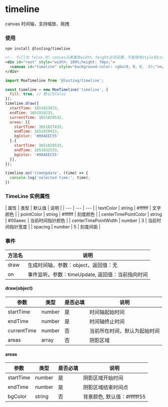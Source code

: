 <!--
 * @Author: losting
 * @Date: 2022-05-07 15:31:25
 * @LastEditTime: 2022-05-10 12:43:18
 * @LastEditors: losting
 * @Description: 
 * @FilePath: \timeline\README.md
-->
# timeline
canvas 时间轴，支持缩放、拖拽

### 使用
``` shell
npm install @losting/timeline
```
``` html
<!-- fill为 false 时，canvas元素属性width、height必须设置，不能使用style和css -->
<div id="root" style="width: 100%;height: 70px;">
  <canvas id="timeline" style="background-color: rgba(0, 0, 0, .5);"></canvas>
</div>
```

``` JavaScript
import MoeTimeline from '@losting/timeline';

const timeline = new MoeTimeline('timeline', {
  fill: true, // 默认为false
});
timeline.draw({
  startTime: 1651823833,
  endTime: 1651910233,
  currentTime: 1651829532,
  areas: [{
    startTime: 1651827433,
    endTime: 1651829413,
    bgColor: '#00AEEC55'
  },{
    startTime: 1651829533,
    endTime: 1651832533,
    bgColor: '#00AEEC55'
  }],
});

timeline.on('timeUpdate', (time) => {
  console.log('selected time:', time);
})
```

### TimeLine 实例属性
| 属性 | 类型 | 默认值 | 说明 |
| --- | --- | --- |
| textColor | string | #ffffff | 文字颜色 |
| pointColor | string | #ffffff | 刻度颜色 |
| centerTimePointColor | string | #00aeec | 当前时间指针颜色 |
| centerTimePointWidth | number | 3 | 当前时间指针宽度 |
| spacing | number | 5 | 刻度间距 |

### 事件

| 方法名 | 说明 |
| --- | --- |
| draw | 生成时间轴，参数：object，返回值：无 |
| on | 事件监听。参数：timeUpdate, 返回值：当前指向时间 |

#### draw(object)
| 参数 | 类型 | 是否必填 | 说明 |
| --- | --- | --- | --- |
| startTime | number | 是 | 时间轴起始时间 |
| endTime | number | 是 | 时间轴终止时间 |
| currentTime | number | 否 | 当前所在时间，默认为起始时间 |
| areas | array | 否 | 阴影区域 |

#### areas
| 参数 | 类型 | 是否必填 | 说明 |
| --- | --- | --- | --- |
| startTime | number | 是 | 阴影区域开始时间 |
| endTime | number | 是 | 阴影区域结束时间点 |
| bgColor | string | 否 | 背景颜色, 默认值：#ffffff55 |


